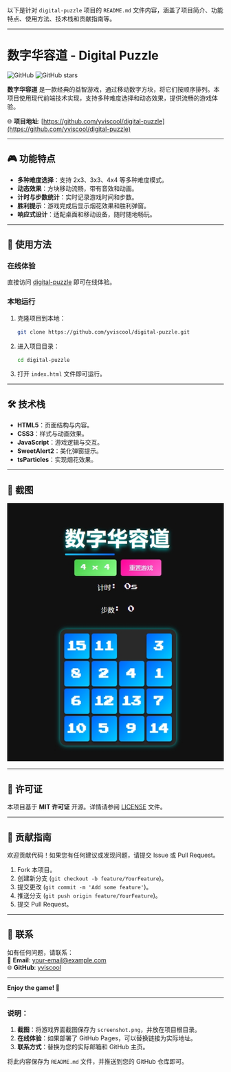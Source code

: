以下是针对 `digital-puzzle` 项目的 `README.md` 文件内容，涵盖了项目简介、功能特点、使用方法、技术栈和贡献指南等。

---

# 数字华容道 - Digital Puzzle

![GitHub](https://img.shields.io/badge/license-MIT-blue) ![GitHub stars](https://img.shields.io/github/stars/yviscool/digital-puzzle?style=social)

**数字华容道** 是一款经典的益智游戏，通过移动数字方块，将它们按顺序排列。本项目使用现代前端技术实现，支持多种难度选择和动态效果，提供流畅的游戏体验。

🌐 **项目地址**: [https://github.com/yviscool/digital-puzzle](https://github.com/yviscool/digital-puzzle)

---

## 🎮 功能特点

- **多种难度选择**：支持 2x3、3x3、4x4 等多种难度模式。
- **动态效果**：方块移动流畅，带有音效和动画。
- **计时与步数统计**：实时记录游戏时间和步数。
- **胜利提示**：游戏完成后显示烟花效果和胜利弹窗。
- **响应式设计**：适配桌面和移动设备，随时随地畅玩。

---

## 🚀 使用方法

### 在线体验
直接访问 [digital-puzzle](https://digital-puzzle.vercel.app/) 即可在线体验。

### 本地运行
1. 克隆项目到本地：
   ```bash
   git clone https://github.com/yviscool/digital-puzzle.git
   ```
2. 进入项目目录：
   ```bash
   cd digital-puzzle
   ```
3. 打开 `index.html` 文件即可运行。

---

## 🛠️ 技术栈

- **HTML5**：页面结构与内容。
- **CSS3**：样式与动画效果。
- **JavaScript**：游戏逻辑与交互。
- **SweetAlert2**：美化弹窗提示。
- **tsParticles**：实现烟花效果。

---

## 📸 截图

![游戏界面](screenshot.png)

---

## 📜 许可证

本项目基于 **MIT 许可证** 开源。详情请参阅 [LICENSE](LICENSE) 文件。

---

## 🤝 贡献指南

欢迎贡献代码！如果您有任何建议或发现问题，请提交 Issue 或 Pull Request。

1. Fork 本项目。
2. 创建新分支 (`git checkout -b feature/YourFeature`)。
3. 提交更改 (`git commit -m 'Add some feature'`)。
4. 推送分支 (`git push origin feature/YourFeature`)。
5. 提交 Pull Request。

---

## 📧 联系

如有任何问题，请联系：  
📩 **Email**: [your-email@example.com](mailto:your-email@example.com)  
🌐 **GitHub**: [yviscool](https://github.com/yviscool)

---

**Enjoy the game! 🎉**

---

### 说明：
1. **截图**：将游戏界面截图保存为 `screenshot.png`，并放在项目根目录。
2. **在线体验**：如果部署了 GitHub Pages，可以替换链接为实际地址。
3. **联系方式**：替换为您的实际邮箱和 GitHub 主页。

将此内容保存为 `README.md` 文件，并推送到您的 GitHub 仓库即可。
